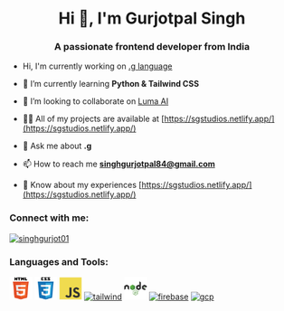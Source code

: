 <h1 align="center">Hi 👋, I'm Gurjotpal Singh</h1>
<h3 align="center">A passionate frontend developer from India</h3>

- Hi, I'm currently working on [.g language](https://sgstudios.netlify.app/services/g-lang/g-lang)

- 🌱 I’m currently learning **Python & Tailwind CSS**

- 🤝 I’m looking to collaborate on [Luma AI](https://sgstudios.netlify.app/services/luma/luma)

- 👨‍💻 All of my projects are available at [https://sgstudios.netlify.app/](https://sgstudios.netlify.app/)

- 💬 Ask me about **.g**

- 📫 How to reach me **singhgurjotpal84@gmail.com**

- 📄 Know about my experiences [https://sgstudios.netlify.app/](https://sgstudios.netlify.app/)

<h3 align="left">Connect with me:</h3>
<p align="left">
<a href="https://instagram.com/singhgurjot01" target="blank"><img align="center" src="https://raw.githubusercontent.com/rahuldkjain/github-profile-readme-generator/master/src/images/icons/Social/instagram.svg" alt="singhgurjot01" height="30" width="40" /></a>
</p>

<h3 align="left">Languages and Tools:</h3>
<p align="left"><a href="https://www.w3.org/html/" target="_blank" rel="noreferrer"><img src="https://raw.githubusercontent.com/devicons/devicon/master/icons/html5/html5-original-wordmark.svg" alt="html5" width="40" height="40"/></a> <a href="https://www.w3schools.com/css/" target="_blank" rel="noreferrer"><img src="https://raw.githubusercontent.com/devicons/devicon/master/icons/css3/css3-original-wordmark.svg" alt="css3" width="40" height="40"/></a> <a href="https://developer.mozilla.org/en-US/docs/Web/JavaScript" target="_blank" rel="noreferrer"><img src="https://raw.githubusercontent.com/devicons/devicon/master/icons/javascript/javascript-original.svg" alt="javascript" width="40" height="40"/></a> <a href="https://tailwindcss.com/" target="_blank" rel="noreferrer"><img src="https://www.vectorlogo.zone/logos/tailwindcss/tailwindcss-icon.svg" alt="tailwind" width="40" height="40"/></a> <a href="https://nodejs.org" target="_blank" rel="noreferrer"><img src="https://raw.githubusercontent.com/devicons/devicon/master/icons/nodejs/nodejs-original-wordmark.svg" alt="nodejs" width="40" height="40"/></a> <a href="https://firebase.google.com/" target="_blank" rel="noreferrer"><img src="https://www.vectorlogo.zone/logos/firebase/firebase-icon.svg" alt="firebase" width="40" height="40"/></a> <a href="https://cloud.google.com" target="_blank" rel="noreferrer"><img src="https://www.vectorlogo.zone/logos/google_cloud/google_cloud-icon.svg" alt="gcp" width="40" height="40"/></a></p>

